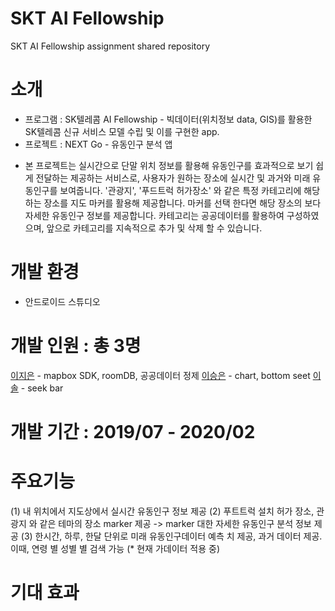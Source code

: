 # SKT AI Fellowship
SKT AI Fellowship assignment shared repository

# 소개

* 프로그램 : SK텔레콤 AI Fellowship - 빅데이터(위치정보 data, GIS)를 활용한 SK텔레콤 신규 서비스 모델 수립 및 이를 구현한 app. 
* 프로젝트 : NEXT Go - 유동인구 분석 앱 
 - 본 프로젝트는 실시간으로 단말 위치 정보를 활용해 유동인구를 효과적으로 보기 쉽게 전달하는 제공하는 서비스로, 사용자가 원하는 장소에 실시간 및 과거와 미래 유동인구를 보여줍니다. '관광지', '푸드트럭 허가장소' 와 같은 특정 카테고리에 해당하는 장소를 지도 마커를 활용해 제공합니다. 마커를 선택 한다면 해당 장소의 보다 자세한 유동인구 정보를 제공합니다. 카테고리는 공공데이터를 활용하여 구성하였으며, 앞으로 카테고리를 지속적으로 추가 및 삭제 할 수 있습니다.


# 개발 환경
* 안드로이드 스튜디오

# 개발 인원 : 총 3명
[이지은](https://github.com/Leejieun3001) - mapbox SDK, roomDB, 공공데이터 정제
[이승은](https://github.com/dltmddms10) - chart, bottom seet
[이솔](https://github.com/loseel) - seek bar

# 개발 기간 : 2019/07 - 2020/02

# 주요기능
(1) 내 위치에서 지도상에서 실시간 유동인구 정보 제공
(2) 푸트트럭 설치 허가 장소, 관광지 와 같은 테마의 장소 marker 제공  -> marker 대한 자세한 유동인구 분석 정보 제공
(3) 한시간, 하루, 한달 단위로 미래 유동인구데이터 예측 치 제공, 과거 데이터 제공.  이때, 연령 별 성별 별 검색 가능 
(* 현재 가데이터 적용 중)


# 기대 효과
